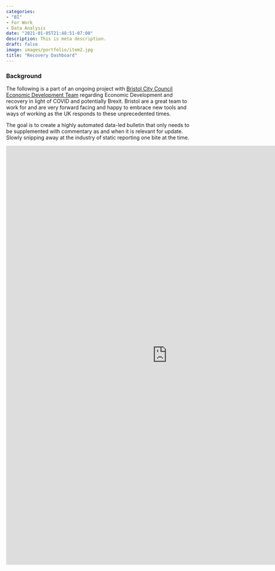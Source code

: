 ```yaml
---
categories:
- "BI"
- For Work
- Data Analysis
date: "2021-01-05T21:48:51-07:00"
description: This is meta description.
draft: false
image: images/portfolio/item2.jpg
title: "Recovery Dashboard"
---
```


### Background

The following is a part of an ongoing project with [Bristol City Council Economic Development Team](https://www.bristol.gov.uk/business-support-advice/economic-information-and-analysis) regarding Economic Development and recovery in light of COVID and potentially Brexit. Bristol are a great team to work for and are very forward facing and happy to embrace new tools and ways of working as the UK responds to these unprecedented times.

The goal is to create a highly automated data-led bulletin that only needs to be supplemented with commentary as and when it is relevant for update. Slowly snipping away at the industry of static reporting one bite at the time.


<iframe width="875" height="1140" src="https://app.powerbi.com/view?r=eyJrIjoiOGQ5MzUzYTAtNmJlMi00NWE0LTk4NzUtZTNkYTFkYTgxYmJiIiwidCI6IjIwMDA2MjIwLTFjNmEtNGJkMi05NDUzLWY4NjhjYzY0NGIzZiJ9&filterPaneEnabled=false" frameborder="0" allowFullScreen="true"></iframe>
